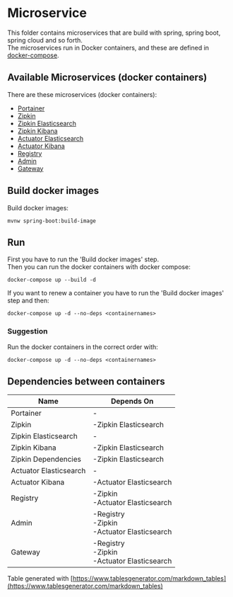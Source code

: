 # Microservice
This folder contains microservices that are build with spring, spring boot, spring cloud and so forth.  
The microservices run in Docker containers, and these are defined in [docker-compose](docker-compose.yml).  

## Available Microservices (docker containers)
There are these microservices (docker containers):
- [Portainer](./portainer/README.md)
- [Zipkin](./zipkin/README.md)
- [Zipkin Elasticsearch](./zipkin/elasticsearch/README.md)
- [Zipkin Kibana](./zipkin/kibana/README.md)
- [Actuator Elasticsearch](./actuator/elasticsearch/README.md)
- [Actuator Kibana](./actuator/kibana/README.md)
- [Registry](./registry/README.md)
- [Admin](./admin/README.md)
- [Gateway](./gateway/README.md)

## Build docker images
Build docker images:

    mvnw spring-boot:build-image

## Run
First you have to run the 'Build docker images' step.  
Then you can run the docker containers with docker compose:

    docker-compose up --build -d

If you want to renew a container you have to run the 'Build docker images' step and then:

    docker-compose up -d --no-deps <containernames>

### Suggestion
Run the docker containers in the correct order with:

    docker-compose up -d --no-deps <containernames>
    
## Dependencies between containers

| Name                   | Depends On                                      |
|------------------------|-------------------------------------------------|
| Portainer              | -                                               |
| Zipkin                 | -Zipkin Elasticsearch                           |
| Zipkin Elasticsearch   | -                                               |
| Zipkin Kibana          | -Zipkin Elasticsearch                           |
| Zipkin Dependencies    | -Zipkin Elasticsearch                           |
| Actuator Elasticsearch | -                                               |
| Actuator Kibana        | -Actuator Elasticsearch                         |
| Registry               | -Zipkin<br>-Actuator Elasticsearch              |
| Admin                  | -Registry<br>-Zipkin<br>-Actuator Elasticsearch |
| Gateway                | -Registry<br>-Zipkin<br>-Actuator Elasticsearch |

Table generated with [https://www.tablesgenerator.com/markdown_tables](https://www.tablesgenerator.com/markdown_tables)
